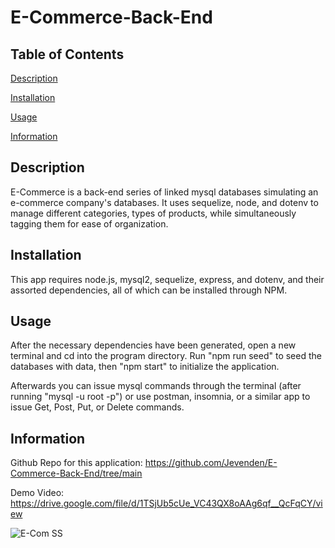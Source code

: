 # E-Commerce-Back-End

## Table of Contents

[Description](#description)

[Installation](#installation)

[Usage](#usage)

[Information](#information)

## Description

E-Commerce is a back-end series of linked mysql databases simulating an e-commerce company's databases. It uses sequelize, node, and dotenv to manage different categories, types of products, while simultaneously tagging them for ease of organization.

## Installation

This app requires node.js, mysql2, sequelize, express, and dotenv, and their assorted dependencies, all of which can be installed through NPM.

## Usage

After the necessary dependencies have been generated, open a new terminal and cd into the program directory. Run "npm run seed" to seed the databases with data, then "npm start" to initialize the application.

Afterwards you can issue mysql commands through the terminal (after running "mysql -u root -p") or use postman, insomnia, or a similar app to issue Get, Post, Put, or Delete commands.

## Information

Github Repo for this application: https://github.com/Jevenden/E-Commerce-Back-End/tree/main

Demo Video: https://drive.google.com/file/d/1TSjUb5cUe_VC43QX8oAAg6qf__QcFqCY/view

![E-Com SS](https://user-images.githubusercontent.com/102879070/183222568-66daa319-b4ec-496a-ad88-ae07c4c48a88.png)
